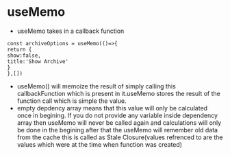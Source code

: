 # useMemo

- useMemo takes in a callback function

```code
const archiveOptions = useMemo(()=>{
return {
show:false,
title:'Show Archive'
}
},[])
```

- useMemo() will memoize the result of simply calling this callbackFunction which is present in it.useMemo stores the result of the function call which is simple the value.
- empty depdency array means that this value will only be calculated once in begining.
  If you do not provide any variable inside dependency array then useMemo will never be called again and calculations will only be done in the begining after that the useMemo will remember old data from the cache this is called as Stale Closure(values refrenced to are the values which were at the time when function was created)
